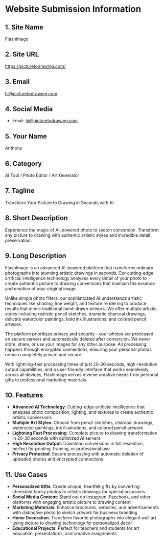 # Website Submission Information

## 1. Site Name
FlashImage

## 2. Site URL
https://picturetodrawing.com/

## 3. Email
hi@picturetodrawing.com

## 4. Social Media
- Email: hi@picturetodrawing.com

## 5. Your Name
Anthony

## 6. Category
AI Tool / Photo Editor / Art Generator

## 7. Tagline
Transform Your Picture to Drawing in Seconds with AI

## 8. Short Description
Experience the magic of AI-powered photo to sketch conversion. Transform any picture to drawing with authentic artistic styles and incredible detail preservation.

## 9. Long Description
FlashImage is an advanced AI-powered platform that transforms ordinary photographs into stunning artistic drawings in seconds. Our cutting-edge artificial intelligence technology analyzes every detail of your photo to create authentic picture to drawing conversions that maintain the essence and emotion of your original image.

Unlike simple photo filters, our sophisticated AI understands artistic techniques like shading, line weight, and texture rendering to produce results that mimic traditional hand-drawn artwork. We offer multiple artistic styles including realistic pencil sketches, dramatic charcoal drawings, delicate watercolor paintings, bold ink illustrations, and colored pencil artwork.

The platform prioritizes privacy and security - your photos are processed on secure servers and automatically deleted after conversion. We never store, share, or use your images for any other purpose. All processing happens through encrypted connections, ensuring your personal photos remain completely private and secure.

With lightning-fast processing times of just 20-30 seconds, high-resolution output capabilities, and a user-friendly interface that works seamlessly across all devices, FlashImage serves diverse creative needs from personal gifts to professional marketing materials.

## 10. Features
- **Advanced AI Technology**: Cutting-edge artificial intelligence that analyzes photo composition, lighting, and textures to create authentic artistic conversions
- **Multiple Art Styles**: Choose from pencil sketches, charcoal drawings, watercolor paintings, ink illustrations, and colored pencil artwork
- **Lightning Fast Processing**: Complete picture to drawing transformation in 20-30 seconds with optimized AI servers
- **High Resolution Output**: Download conversions in full resolution, perfect for printing, framing, or professional use
- **Privacy Protected**: Secure processing with automatic deletion of uploaded photos and encrypted connections

## 11. Use Cases
- **Personalized Gifts**: Create unique, heartfelt gifts by converting cherished family photos to artistic drawings for special occasions
- **Social Media Content**: Stand out on Instagram, Facebook, and other platforms with engaging artistic picture to drawing content
- **Marketing Materials**: Enhance brochures, websites, and advertisements with distinctive photo to sketch artwork for business branding
- **Home Decoration**: Transform favorite photographs into elegant wall art using picture to drawing technology for personalized decor
- **Educational Projects**: Perfect for teachers and students for art education, presentations, and creative assignments

